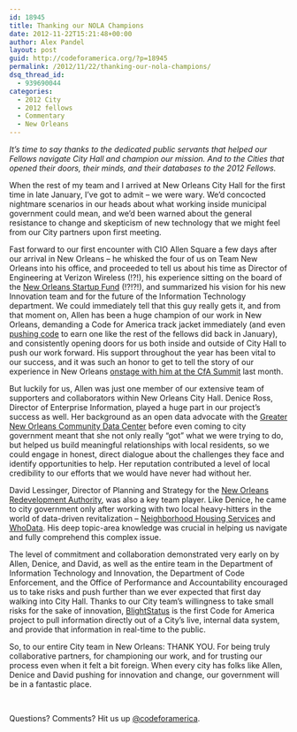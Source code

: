 ```yaml
---
id: 18945
title: Thanking our NOLA Champions
date: 2012-11-22T15:21:48+00:00
author: Alex Pandel
layout: post
guid: http://codeforamerica.org/?p=18945
permalink: /2012/11/22/thanking-our-nola-champions/
dsq_thread_id:
  - 939690044
categories:
  - 2012 City
  - 2012 fellows
  - Commentary
  - New Orleans
---
```

_It’s time to say thanks to the dedicated public servants that helped our Fellows navigate City Hall and champion our mission. And to the Cities that opened their doors, their minds, and their databases to the 2012 Fellows._

When the rest of my team and I arrived at New Orleans City Hall for the first time in late January, I’ve got to admit &#8211; we were wary. We’d concocted nightmare scenarios in our heads about what working inside municipal government could mean, and we’d been warned about the general resistance to change and skepticism of new technology that we might feel from our City partners upon first meeting.

Fast forward to our first encounter with CIO Allen Square a few days after our arrival in New Orleans &#8211; he whisked the four of us on Team New Orleans into his office, and proceeded to tell us about his time as Director of Engineering at Verizon Wireless (!?!), his experience sitting on the board of the [New Orleans Startup Fund](http://neworleansstartupfund.org/) (!?!?!), and summarized his vision for his new Innovation team and for the future of the Information Technology department. We could immediately tell that this guy really gets it, and from that moment on, Allen has been a huge champion of our work in New Orleans, demanding a Code for America track jacket immediately (and even [pushing code](https://github.com/alsquare/openblight/commit/a19608fa9ff808290478caa8da2c97648336d233) to earn one like the rest of the fellows did back in January), and consistently opening doors for us both inside and outside of City Hall to push our work forward. His support throughout the year has been vital to our success, and it was such an honor to get to tell the story of our experience in New Orleans [onstage with him at the CfA Summit](http://www.youtube.com/watch?v=WhceB6bqvVQ) last month.



But luckily for us, Allen was just one member of our extensive team of supporters and collaborators within New Orleans City Hall. Denice Ross, Director of Enterprise Information, played a huge part in our project’s success as well. Her background as an open data advocate with the [Greater New Orleans Community Data Center](http://www.gnocdc.org/) before even coming to city government meant that she not only really “got” what we were trying to do, but helped us build meaningful relationships with local residents, so we could engage in honest, direct dialogue about the challenges they face and identify opportunities to help. Her reputation contributed a level of local credibility to our efforts that we would have never had without her.

David Lessinger, Director of Planning and Strategy for the [New Orleans Redevelopment Authority](http://www.noraworks.org/), was also a key team player. Like Denice, he came to city government only after working with two local heavy-hitters in the world of data-driven revitalization &#8211; [Neighborhood Housing Services](http://www.nhsnola.org/) and [WhoData](http://www.whodata.org/). His deep topic-area knowledge was crucial in helping us navigate and fully comprehend this complex issue.

The level of commitment and collaboration demonstrated very early on by Allen, Denice, and David, as well as the entire team in the Department of Information Technology and Innovation, the Department of Code Enforcement, and the Office of Performance and Accountability encouraged us to take risks and push further than we ever expected that first day walking into City Hall. Thanks to our City team’s willingness to take small risks for the sake of innovation, [BlightStatus](http://blightstatus.nola.gov) is the first Code for America project to pull information directly out of a City’s live, internal data system, and provide that information in real-time to the public.

So, to our entire City team in New Orleans: THANK YOU. For being truly collaborative partners, for championing our work, and for trusting our process even when it felt a bit foreign. When every city has folks like Allen, Denice and David pushing for innovation and change, our government will be in a fantastic place.

&nbsp;

Questions? Comments? Hit us up <a href="http://twitter.com/codeforamerica" target="_blank">@codeforamerica</a>.